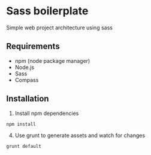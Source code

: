 Sass boilerplate
======================================

Simple web project architecture using sass

## Requirements
* npm (node package manager)
* Node.js
* Sass
* Compass


## Installation

1. Install npm dependencies  

  ```
  npm install
  ```
4. Use grunt to generate assets and watch for changes
  
  ```
  grunt default
  ```